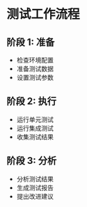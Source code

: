 # 测试工作流程

## 阶段 1: 准备

- 检查环境配置
- 准备测试数据
- 设置测试参数

## 阶段 2: 执行

- 运行单元测试
- 运行集成测试
- 收集测试结果

## 阶段 3: 分析

- 分析测试结果
- 生成测试报告
- 提出改进建议
